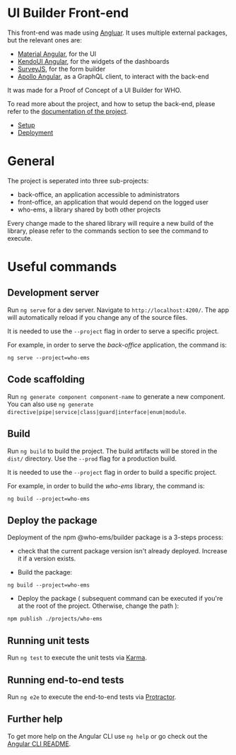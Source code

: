UI Builder Front-end
=======

This front-end was made using [Angluar](https://angular.io/). It uses multiple external packages, but the relevant ones are:

*   [Material Angular](https://material.angular.io/), for the UI
*   [KendoUI Angular](https://www.telerik.com/kendo-angular-ui), for the widgets of the dashboards
*   [SurveyJS](https://surveyjs.io/), for the form builder
*   [Apollo Angular](https://www.apollographql.com/docs/angular/), as a GraphQL client, to interact with the back-end

It was made for a Proof of Concept of a UI Builder for WHO.

To read more about the project, and how to setup the back-end, please refer to the [documentation of the project](https://gitlab.com/who-ems/ui-doc).

*   [Setup](https://gitlab.com/who-ems/ui-doc#how-to-setup)
*   [Deployment](https://gitlab.com/who-ems/ui-doc#how-to-deploy)

# General

The project is seperated into three sub-projects:
- back-office, an application accessible to administrators
- front-office, an application that would depend on the logged user
- who-ems, a library shared by both other projects

Every change made to the shared library will require a new build of the library, please refer to the commands section to see the command to execute.


# Useful commands

## Development server

Run `ng serve` for a dev server. Navigate to `http://localhost:4200/`. The app will automatically reload if you change any of the source files.

It is needed to use the `--project` flag in order to serve a specific project.

For example, in order to serve the *back-office* application, the command is:
```
ng serve --project=who-ems
```

## Code scaffolding

Run `ng generate component component-name` to generate a new component. You can also use `ng generate directive|pipe|service|class|guard|interface|enum|module`.

## Build

Run `ng build` to build the project. The build artifacts will be stored in the `dist/` directory. Use the `--prod` flag for a production build.

It is needed to use the `--project` flag in order to build a specific project.

For example, in order to build the *who-ems* library, the command is:
```
ng build --project=who-ems
```

## Deploy the package

Deployment of the npm @who-ems/builder package is a 3-steps process:

- check that the current package version isn't already deployed. Increase it if a version exists.

- Build the package:
```
ng build --project=who-ems
```

- Deploy the package ( subsequent command can be executed if you're at the root of the project. Otherwise, change the path ):
```
npm publish ./projects/who-ems
```

## Running unit tests

Run `ng test` to execute the unit tests via [Karma](https://karma-runner.github.io).

## Running end-to-end tests

Run `ng e2e` to execute the end-to-end tests via [Protractor](http://www.protractortest.org/).

## Further help

To get more help on the Angular CLI use `ng help` or go check out the [Angular CLI README](https://github.com/angular/angular-cli/blob/master/README.md).
